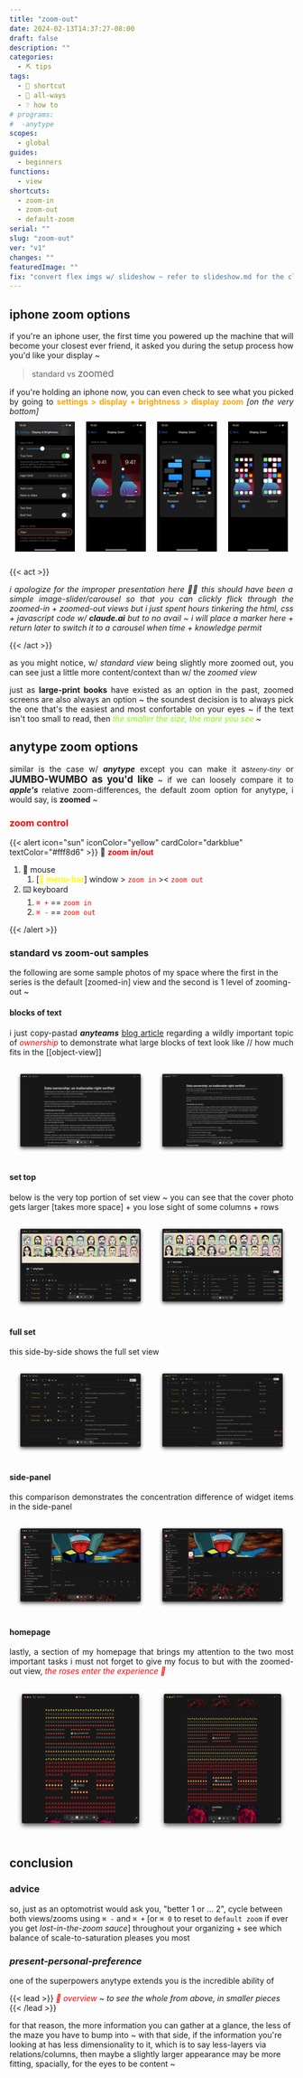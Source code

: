 ```yaml
---
title: "zoom-out"
date: 2024-02-13T14:37:27-08:00
draft: false
description: ""
categories:
  - ⛏ tips
tags:
  - 🎯 shortcut
  - 💠 all-ways
  - ❔ how to
# programs:
#  -anytype
scopes:
  - global
guides:
  - beginners
functions:
  - view
shortcuts:
  - zoom-in
  - zoom-out
  - default-zoom
serial: ""
slug: "zoom-out"
ver: "v1"
changes: ""
featuredImage: ""
fix: "convert flex imgs w/ slideshow ~ refer to slideshow.md for the closest iteration"
---
```



## iphone zoom options

<p style="padding: 0; margin: 0 0 0 0; text-align: justify">if you're an iphone user, the first time you powered up the machine that will become your closest ever friend, it asked you during the setup process how you'd like your display ~</p>

>standard vs <span style="font-size: larger;">zoomed</span>

<p style="padding: 0; margin: 0 0 0 0; text-align: justify">if you're holding an iphone now, you can even check to see what you picked by going to <b style="color: orange;">settings > display + brightness > display zoom</b> <i>[on the very bottom]</i></p>

<div style="display: flex;">
    <div style="flex: 1; padding: 10px;">
        <img src="img/ie/iphone/zoom1.png" alt="Label 1" style="width: 100%;">
    </div>
    <div style="flex: 1; padding: 10px;">
        <img src="img/ie/iphone/zoom2.png" alt="Label 2" style="width: 100%;">
    </div>
    <div style="flex: 1; padding: 10px;">
        <img src="img/ie/iphone/zoom3.png" alt="Label 3" style="width: 100%;">
    </div>
    <div style="flex: 1; padding: 10px;">
        <img src="img/ie/iphone/zoom4.png" alt="Label 3" style="width: 100%;">
    </div>
</div>

{{< act >}}
<p style="text-align: justify"><i>i apologize for the improper presentation here  🙏🏽 this should have been a simple image-slider/carousel so that you can clickly flick through the zoomed-in + zoomed-out views but i just spent hours tinkering the html, css + javascript code w/ <b><i>claude.ai</i></b> but to no avail ~ i will place a marker here + return later to switch it to a carousel when time + knowledge permit </i></p>
{{< /act >}}

<p style="text-align: justify">as you might notice, w/ <i>standard view</i> being slightly more zoomed out, you can see just a little more content/context than w/ the <i>zoomed view</i></p>

<p style="text-align: justify">just as <b>large-print books</b> have existed as an option in the past, zoomed screens are also always an option ~ the soundest decision is to always pick the one that's the easiest and most confortable on your eyes ~ if the text isn't too small to read, then <i style="color: chartreuse;">the smaller the size, the more you see</i> ~ </p>

## anytype zoom options
<p style="text-align: justify">similar is the case w/ <b><i>anytype</b></i> except you can make it as<i style="font-size: smaller;">teeny-tiny</i> or <b style="font-size: larger;">JUMBO-WUMBO as you'd like</b> ~ if we can loosely compare it to <b><i>apple's</b></i> relative zoom-differences, the default zoom option for anytype, i would say, is <b>zoomed</b> ~ </p>

### <span style="color: red;">zoom control</span>

{{< alert icon="sun" iconColor="yellow" cardColor="darkblue" textColor="#fff8d6" >}}
💠 <b style="color: red;">zoom in/out</b>

1. 🐁 mouse
    1. [<b style="color: yellow;"> menu-bar</b>] window > <code style="color: red;">zoom in</code> >< <code style="color: red;">zoom out</code>
2. ⌨️ keyboard
    1. <code style="color: red;">⌘ +</code> == <code style="color: red;">zoom in</code>
    2. <code style="color: red;">⌘ -</code> == <code style="color: red;">zoom out</code>

{{< /alert >}}


### standard vs zoom-out samples

the following are some sample photos of my space where the first in the series is the default [zoomed-in] view and the second is 1 level of zooming-out ~

#### blocks of text

<p style="text-align: justify">i just copy-pastad <b><i>anyteams</i></b> <a href="https://blog.anytype.io/data-ownership/">blog article</a> regarding a wildly important topic of <i style="color: red;">ownership</i> to demonstrate what large blocks of text look like // how much fits in the [[object-view]]</p>

<div style="display: flex;">
    <div style="flex: 1; padding: 10px;">
        <img src="img/ie/anytype/article/article-in.png" alt="Label 1" style="width: 100%;">
    </div>
    <div style="flex: 1; padding: 10px;">
        <img src="img/ie/anytype/article/article-out.png" alt="Label 1" style="width: 100%;">
    </div>
</div>

#### set top

<p style="text-align: justify">below is the very top portion of set view ~ you can see that the cover photo gets larger [takes more space] + you lose sight of some columns + rows </p>

<div style="display: flex;">
    <div style="flex: 1; padding: 10px;">
        <img src="img/ie/anytype/serial-top/in.png" alt="Label 1" style="width: 100%;">
    </div>
    <div style="flex: 1; padding: 10px;">
        <img src="img/ie/anytype/serial-top/out.png" alt="Label 1" style="width: 100%;">
    </div>
</div>


#### full set

<p style="text-align: justify">this side-by-side shows the full set view</p>

<div style="display: flex;">
    <div style="flex: 1; padding: 10px;">
        <img src="img/ie/anytype/set-top/in.png" alt="Label 1" style="width: 100%;">
    </div>
    <div style="flex: 1; padding: 10px;">
        <img src="img/ie/anytype/set-top/out.png" alt="Label 1" style="width: 100%;">
    </div>
</div>


#### side-panel

<p style="text-align: justify">this comparison demonstrates the concentration difference of widget items in the side-panel</p>

<div style="display: flex;">
    <div style="flex: 1; padding: 10px;">
        <img src="img/ie/anytype/side-panel/in.png" alt="Label 1" style="width: 100%;">
    </div>
    <div style="flex: 1; padding: 10px;">
        <img src="img/ie/anytype/side-panel/out.png" alt="Label 1" style="width: 100%;">
    </div>
</div>

#### homepage

<p style="text-align: justify">lastly, a section of my homepage that brings my attention to the two most important tasks i must not forget to give my focus to but with the zoomed-out view, <i style="color: red;">the roses enter the experience 🌹 </i></p>

<div style="display: flex;">
    <div style="flex: 1; padding: 10px;">
        <img src="img/ie/anytype/homepage/homepage-in.png" alt="Label 1" style="width: 100%;">
    </div>
    <div style="flex: 1; padding: 10px;">
        <img src="img/ie/anytype/homepage/homepage-out.png" alt="Label 1" style="width: 100%;">
    </div>
</div>

## conclusion

### advice

so, just as an optomotrist would ask you, "better 1 or ... 2", cycle between both views/zooms using <code>⌘ -</code> and <code>⌘ +</code> [or <code>⌘ 0</code> to reset to <code>default zoom</code> if ever you get *lost-in-the-zoom sauce*] throughout your organizing + see which balance of scale-to-saturation pleases you most

### *present-personal-preference*

one of the superpowers anytype extends you is the incredible ability of

{{< lead >}}
<i style="color: red;">🦅 overview</i> ~ <i>to see the whole from above, in smaller pieces</i>
{{< /lead >}}

for that reason, the more information you can gather at a glance, the less of the maze you have to bump into ~ with that side, if the information you're looking at has less dimensionality to it, which is to say less-layers via relations/columns, then maybe a slightly larger appearance may be more fitting, spacially, for the eyes to be content ~

<!-- scraps
~ ~ ~ ~ ~ ~ ~ ~ ~ ~ ~ ~ ~ ~ ~ ~ ~ ~ ~ ~ ~ ~ ~ ~ ~ ~ ~ ~ ~ • ~ • ~ • ~ • ~ • ~ • ~ • ~ • ~ • ~ • ~ • ~ • ~ • ~ • ~ ~ ~ ~ ~ ~ ~ ~ ~ ~ ~ ~ ~ ~ ~ ~ ~ ~ ~ ~ ~ ~ ~ ~ ~ ~ ~ ~

<p style="padding: 0; margin: 0 0 0 0; text-align: justify">

{{< alert icon="sun" iconColor="yellow" cardColor="#8d68d6" textColor="black" >}}
<p style="padding: 0; margin: 0 0 0 0;">💠 <b style="color: red;">zoom in/out</b> <br>
<ol>
    <li> mouse
        <ol>
            <li>1. <b style="color: yellow;">menu-bar</b> window > zoom-in >< zoom-out
        </ol>
    <li> keyboard
        <ol>
            <li>1. | ⌘ - | | ⌘ = | == zoom in/out
        </ol>
{{< /alert >}}



![mighty](/img/mighty.gif)

> <p style="padding: 0; margin: 0 0 0 0; text-align: justify"> <i> i apologe for the poor presentation here  🙏🏽 this should have been a simple slideshow so that you can clickly flick through the zoomed-in + zoomed-out views but i just spent hours tinkering the html, css + javascript code w/ claude.ai but to no avail ~ i will place a marker here + return later to improve the presentation when time + knowledge permit </i></p>
{{< lead >}}
<p style="padding: 0; margin: 0 0 0 0; text-align: justify"> <i> i apologe for the poor presentation here  🙏🏽 this should have been a simple slideshow so that you can clickly flick through the zoomed-in + zoomed-out views but i just spent hours tinkering the html, css + javascript code w/ claude.ai but to no avail ~ i will place a marker here + return later to improve the presentation when time + knowledge permit </i></p>
{{< /lead >}}

style="display: flex;"


</div>

command: ["zoom-in", "zoom-out"]

shortcuts:
  - shortcut: "⌘ -"
    output: "zoom-out"
  - shortcut: "⌘ ="
    output: "zoom-in"


shortcuts:
    - in: "⌘ -"
        out: "zoom-out"
    - in: "⌘ ="
        out: "zoom-in"

# shortcut: ["⌘ -", "⌘ ="]

shortcuts:
  zoom-in:
    in: "⌘ +"
    out: "zoom-in"
  zoom-out:
    in: "⌘ -"
    out: "zoom-out"
  default-zoom:
    in: "⌘ 0"
    output: "default-zoom"

    {{ $shortcuts := .Site.Data.shortcuts }}

    {{ $shortcuts.zoom-in.in }}

    {shortcuts.zoom-in.in}

    categories: ["⛏ tips"]
    tags: ["🎯 shortcut", "💠 all-ways", "❔ how to"]
    # programs: ["🦎 anytype"]
    scopes: ["🌐 global"]
    guides: ["🐥 beginner's"]
    functions: ["👁 view"]

    categories: ["tips"]
    tags:
      - shortcut
      - all-ways
      - how to
    # programs: ["anytype"]

1. | <span style="color: red;">⌘ + </span> | |<span style="color: red;">⌘ -</span> | == <span style="color: red;">zoom in</span>/<span style="color: red;">out</span>

1. [<b style="color: yellow;"> menu-bar</b>] window > <span style="color: red;">zoom-in</span> >< <span style="color: red;">zoom-out</span>

*avoid the 🐁 mouse*

{{< alert icon="heart" iconColor= "red" cardColor="#333333" >}}
<p style="text-align: justify"><i>i apologize for the improper presentation here  🙏🏽 this should have been a simple image-slider/carousel so that you can clickly flick through the zoomed-in + zoomed-out views but i just spent hours tinkering the html, css + javascript code w/ <b><i>claude.ai</i></b> but to no avail ~ i will place a marker here + return later to switch it to a carousel when time + knowledge permit </i></p>
{{< /alert >}}


-->
